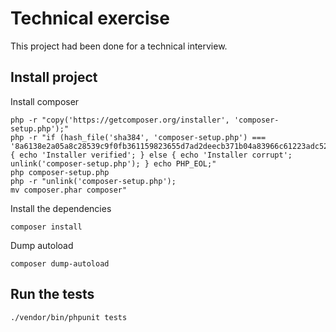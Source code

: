 # Technical exercise

This project had been done for a technical interview.

## Install project
Install composer
```
php -r "copy('https://getcomposer.org/installer', 'composer-setup.php');"
php -r "if (hash_file('sha384', 'composer-setup.php') === '8a6138e2a05a8c28539c9f0fb361159823655d7ad2deecb371b04a83966c61223adc522b0189079e3e9e277cd72b8897') { echo 'Installer verified'; } else { echo 'Installer corrupt'; unlink('composer-setup.php'); } echo PHP_EOL;"
php composer-setup.php
php -r "unlink('composer-setup.php');
mv composer.phar composer"
```

Install the dependencies
```
composer install
```

Dump autoload
```
composer dump-autoload
```

## Run the tests
```
./vendor/bin/phpunit tests
```
